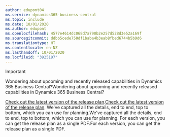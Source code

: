```yaml
---
author: edupont04
ms.service: dynamics365-business-central
ms.topic: include
ms.date: 10/01/2020
ms.author: edupont
ms.openlocfilehash: 4577e4614dc068d7a790b2e257d528d3e52a169f
ms.sourcegitcommit: ddbb5cede750df1baba4b3eab8fbed6744b5b9d6
ms.translationtype: HT
ms.contentlocale: en-NZ
ms.lasthandoff: 10/01/2020
ms.locfileid: "3925197"
---
```

> [!IMPORTANT]
>
> <span data-ttu-id="ae7a8-101">Wondering about upcoming and recently released capabilities in Dynamics 365 Business Central?</span><span class="sxs-lookup"><span data-stu-id="ae7a8-101">Wondering about upcoming and recently released capabilities in Dynamics 365 Business Central?</span></span>
>
> <span data-ttu-id="ae7a8-102">[Check out the latest version of the release plan](https://go.microsoft.com/fwlink/?linkid=2047422).</span><span class="sxs-lookup"><span data-stu-id="ae7a8-102">[Check out the latest version of the release plan](https://go.microsoft.com/fwlink/?linkid=2047422).</span></span> <span data-ttu-id="ae7a8-103">We've captured all the details, end to end, top to bottom, which you can use for planning.</span><span class="sxs-lookup"><span data-stu-id="ae7a8-103">We've captured all the details, end to end, top to bottom, which you can use for planning.</span></span> <span data-ttu-id="ae7a8-104">For each version, you can get the release plan as a single PDF.</span><span class="sxs-lookup"><span data-stu-id="ae7a8-104">For each version, you can get the release plan as a single PDF.</span></span>  
